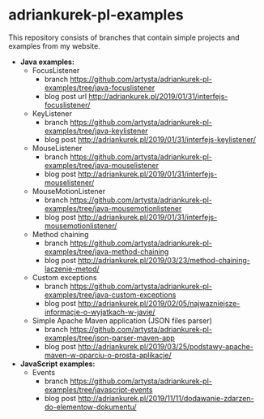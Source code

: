 # adriankurek-pl-examples

This repository consists of branches that contain simple projects and examples from my website.

- **Java examples:**
  - FocusListener
    - branch https://github.com/artysta/adriankurek-pl-examples/tree/java-focuslistener
    - blog post url http://adriankurek.pl/2019/01/31/interfejs-focuslistener/
  - KeyListener
    - branch https://github.com/artysta/adriankurek-pl-examples/tree/java-keylistener
    - blog post http://adriankurek.pl/2019/01/31/interfejs-keylistener/
  - MouseListener
    - branch https://github.com/artysta/adriankurek-pl-examples/tree/java-mouselistener
    - blog post http://adriankurek.pl/2019/01/31/interfejs-mouselistener/
  - MouseMotionListener
    - branch https://github.com/artysta/adriankurek-pl-examples/tree/java-mousemotionlistener
    - blog post http://adriankurek.pl/2019/01/31/interfejs-mousemotionlistener/
  - Method chaining
    - branch https://github.com/artysta/adriankurek-pl-examples/tree/java-method-chaining
    - blog post http://adriankurek.pl/2019/03/23/method-chaining-laczenie-metod/
  - Custom exceptions
    - branch https://github.com/artysta/adriankurek-pl-examples/tree/java-custom-exceptions
    - blog post http://adriankurek.pl/2019/02/05/najwazniejsze-informacje-o-wyjatkach-w-javie/
  - Simple Apache Maven application (JSON files parser)
    - branch https://github.com/artysta/adriankurek-pl-examples/tree/json-parser-maven-app
    - blog post http://adriankurek.pl/2019/03/25/podstawy-apache-maven-w-oparciu-o-prosta-aplikacje/ 
- **JavaScript examples:**
  - Events
    - branch https://github.com/artysta/adriankurek-pl-examples/tree/javascript-events
    - blog post http://adriankurek.pl/2019/11/11/dodawanie-zdarzen-do-elementow-dokumentu/

